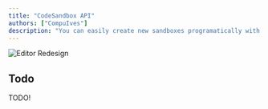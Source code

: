 ```yaml
---
title: "CodeSandbox API"
authors: ["CompuIves"]
description: "You can easily create new sandboxes programatically with our APIs."
---
```


![Editor Redesign](images/redesign.png)

## Todo

TODO!
